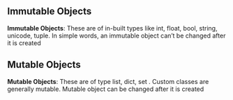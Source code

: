 <h2>Immutable Objects</h2>
<b>Immutable Objects</b>: These are of in-built types like int, float, bool, string, unicode, tuple. In simple words, an immutable object can’t be changed after it is created

<h2>Mutable Objects</h2>
<b>Mutable Objects</b>: These are of type list, dict, set . Custom classes are generally mutable. Mutable object can be changed after it is created